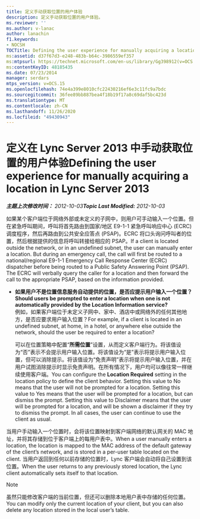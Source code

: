 ```yaml
---
title: 定义手动获取位置的用户体验
description: 定义手动获取位置的用户体验。
ms.reviewer: ''
ms.author: v-lanac
author: lanachin
f1.keywords:
- NOCSH
TOCTitle: Defining the user experience for manually acquiring a location
ms:assetid: d37f67d3-e248-483b-b64c-3986559ef357
ms:mtpsurl: https://technet.microsoft.com/en-us/library/Gg398912(v=OCS.15)
ms:contentKeyID: 48185435
ms.date: 07/23/2014
manager: serdars
mtps_version: v=OCS.15
ms.openlocfilehash: 74e4a399e8010cfc22430216ef6e3c11fc9a7bdc
ms.sourcegitcommit: 36fee89bb887bea4f18b19f17a8c69daf5bc423d
ms.translationtype: MT
ms.contentlocale: zh-CN
ms.lasthandoff: 11/26/2020
ms.locfileid: "49430943"
---
```

# <a name="defining-the-user-experience-for-manually-acquiring-a-location-in-lync-server-2013"></a><span data-ttu-id="d3280-103">定义在 Lync Server 2013 中手动获取位置的用户体验</span><span class="sxs-lookup"><span data-stu-id="d3280-103">Defining the user experience for manually acquiring a location in Lync Server 2013</span></span>

<div data-xmlns="http://www.w3.org/1999/xhtml">

<div class="topic" data-xmlns="http://www.w3.org/1999/xhtml" data-msxsl="urn:schemas-microsoft-com:xslt" data-cs="https://msdn.microsoft.com/">

<div data-asp="https://msdn2.microsoft.com/asp">



</div>

<div id="mainSection">

<div id="mainBody"><span data-ttu-id="d3280-104">

<span> </span></span><span class="sxs-lookup"><span data-stu-id="d3280-104">

<span> </span></span></span>

<span data-ttu-id="d3280-105">_**主题上次修改时间：** 2012-10-03_</span><span class="sxs-lookup"><span data-stu-id="d3280-105">_**Topic Last Modified:** 2012-10-03_</span></span>

<span data-ttu-id="d3280-p101">如果某个客户端位于网络外部或未定义的子网中，则用户可手动输入一个位置。但在紧急呼叫期间，呼叫将首先路由到国家/地区 E9-1-1 紧急呼叫响应中心 (ECRC) 调度程序，然后再路由到公共安全应答点 (PSAP)。ECRC 将口头询问呼叫者的位置，然后根据提供的信息将呼叫转接给相应的 PSAP。</span><span class="sxs-lookup"><span data-stu-id="d3280-p101">If a client is located outside the network, or in an undefined subnet, the user can manually enter a location. But during an emergency call, the call will first be routed to a national/regional E9-1-1 Emergency Call Response Center (ECRC) dispatcher before being routed to a Public Safety Answering Point (PSAP). The ECRC will verbally query the caller for a location and then forward the call to the appropriate PSAP, based on the information provided.</span></span>

  - <span data-ttu-id="d3280-109">**如果用户不是位置信息服务自动提供的位置，是否应提示用户输入一个位置？**</span><span class="sxs-lookup"><span data-stu-id="d3280-109">**Should users be prompted to enter a location when one is not automatically provided by the Location Information service?**</span></span>  
    <span data-ttu-id="d3280-110">例如，如果客户端位于未定义子网中、家中、酒店中或网络外的任何其他地方，是否应要求用户输入位置？</span><span class="sxs-lookup"><span data-stu-id="d3280-110">For example, if a client is located in an undefined subnet, at home, in a hotel, or anywhere else outside the network, should the user be required to enter a location?</span></span>
    
    <span data-ttu-id="d3280-p102">可以在位置策略中配置“**所需位置**”设置，从而定义客户端行为。将该值设为“否”表示不会提示用户输入位置。将该值设为“是”表示将提示用户输入位置，但可以消除提示。将该值设为“免责声明”表示将提示用户输入位置，并在用户试图消除提示时显示免责声明。在所有情况下，用户均可以像往常一样继续使用客户端。</span><span class="sxs-lookup"><span data-stu-id="d3280-p102">You can configure the **Location Required** setting in the location policy to define the client behavior. Setting this value to No means that the user will not be prompted for a location. Setting this value to Yes means that the user will be prompted for a location, but can dismiss the prompt. Setting this value to Disclaimer means that the user will be prompted for a location, and will be shown a disclaimer if they try to dismiss the prompt. In all cases, the user can continue to use the client as usual.</span></span>

<span data-ttu-id="d3280-116">当用户手动输入一个位置时，会将该位置映射到客户端网络的默认网关的 MAC 地址，并将其存储到位于客户端上的每用户表中。</span><span class="sxs-lookup"><span data-stu-id="d3280-116">When a user manually enters a location, the location is mapped to the MAC address of the default gateway of the client’s network, and is stored in a per-user table located on the client.</span></span> <span data-ttu-id="d3280-117">当用户返回到任何以前存储的位置时，Lync 客户端会自动将自己设置到该位置。</span><span class="sxs-lookup"><span data-stu-id="d3280-117">When the user returns to any previously stored location, the Lync client automatically sets itself to that location.</span></span>

<div>


> [!NOTE]
> <span data-ttu-id="d3280-118">虽然只能修改客户端的当前位置，但还可以删除本地用户表中存储的任何位置。</span><span class="sxs-lookup"><span data-stu-id="d3280-118">You can modify only the current location of your client, but you can also delete any location stored in the local user’s table.</span></span>



<span data-ttu-id="d3280-119"></div>

</div>

<span> </span>

</div>

</div>

</span><span class="sxs-lookup"><span data-stu-id="d3280-119"></div>

</div>

<span> </span>

</div>

</div>

</span></span></div>

